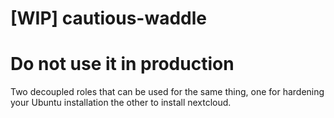 # [WIP] cautious-waddle
# Do not use it in production

Two decoupled roles that can be used for the same thing, one for hardening your Ubuntu installation the other to install nextcloud.
